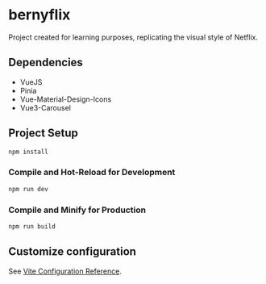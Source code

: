 # bernyflix

Project created for learning purposes, replicating the visual style of Netflix.

## Dependencies
- VueJS
- Pinia
- Vue-Material-Design-Icons
- Vue3-Carousel

## Project Setup

```sh
npm install
```

### Compile and Hot-Reload for Development

```sh
npm run dev
```

### Compile and Minify for Production

```sh
npm run build
```

## Customize configuration

See [Vite Configuration Reference](https://vitejs.dev/config/).
